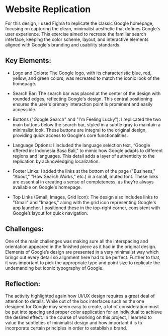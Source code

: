 # Website Replication

For this design, I used Figma to replicate the classic Google homepage, focusing on capturing the clean, minimalist 
aesthetic that defines Google's user experience. This exercise aimed to recreate the familiar search interface, 
keeping the color scheme, layout, and interactive elements aligned with Google's branding and usability standards.

## Key Elements:

- Logo and Colors: The Google logo, with its characteristic blue, red, yellow, and green colors, was recreated to 
match the iconic look of the homepage.

- Search Bar: The search bar was placed at the center of the design with rounded edges, reflecting Google's design. 
This central positioning ensures the user's primary interaction point is prominent and easily accessible.

- Buttons ("Google Search" and "I'm Feeling Lucky"): I replicated the two main buttons below the search bar, styled 
in a subtle gray to maintain a minimalist look. These buttons are integral to the original design, providing quick 
access to Google's core functionalities.

- Language Options: I included the language selection text, “Google offered in: Indonesia Basa Bali,” to mimic how 
Google adapts to different regions and languages. This detail adds a layer of authenticity to the replication by 
acknowledging localization.

- Footer Links: I added the links at the bottom of the page ("Business," "About," "How Search Works," etc.) in a 
small, muted font. These links are essential in creating a sense of completeness, as they’re always available on 
Google's homepage.

- Top Links (Gmail, Images, Grid Icon): The design also includes links to "Gmail" and "Images," along with the grid 
icon representing Google's app launcher. I positioned these in the top-right corner, consistent with Google’s layout 
for quick navigation.

## Challenges:

One of the main challenges was making sure all the interspacing and orientation appeared in the finished piece as it 
had in the original design. Elements of Google’s design are presented in a very minimalist way which brings out 
every detail so alignment here had to be perfect. Further to that, it was important to pick the appropriate type and 
point size to replicate the undemanding but iconic typography of Google.

## Reflection:

The activity highlighted again how UI/UX design requires a great deal of attention to details. While out of the box 
interfaces such as the one designed for Google may seem easy to create, a lot of consideration must be put into 
spacing and proper color application for an individual to achieve the desired effect. In the course of working on 
this project, I learned to value the subtleties of minimalist design and how important it is to incorporate certain 
principles in order to establish a brand.